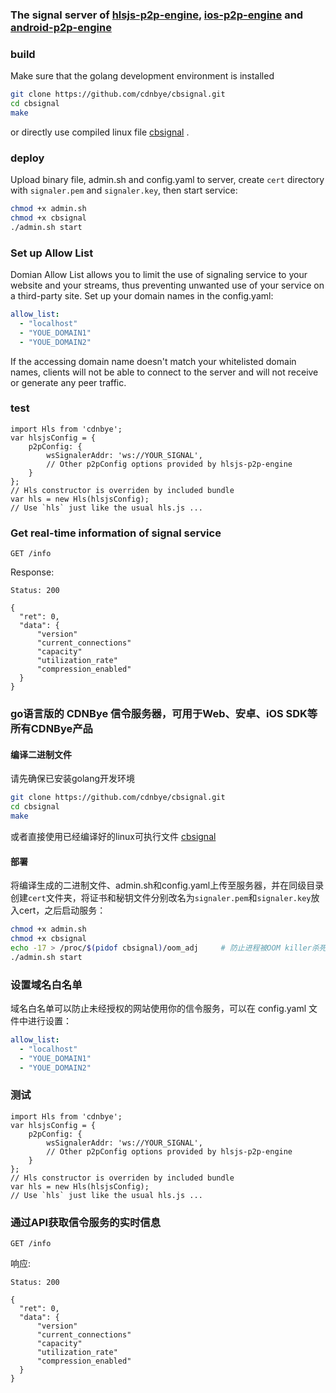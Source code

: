 ### The signal server of [hlsjs-p2p-engine](https://github.com/cdnbye/hlsjs-p2p-engine), [ios-p2p-engine](https://github.com/cdnbye/ios-p2p-engine) and [android-p2p-engine](https://github.com/cdnbye/android-p2p-engine)

### build
Make sure that the golang development environment is installed
```bash
git clone https://github.com/cdnbye/cbsignal.git
cd cbsignal
make
```
or directly use compiled linux file [cbsignal](https://github.com/cdnbye/cbsignal/releases) .

### deploy
Upload binary file, admin.sh and config.yaml to server, create `cert` directory with `signaler.pem` and `signaler.key`, then start service:
```bash
chmod +x admin.sh
chmod +x cbsignal
./admin.sh start
```

### Set up Allow List
Domian Allow List allows you to limit the use of signaling service to your website and your streams, thus preventing unwanted use of your service on a third-party site. Set up your domain names in the config.yaml:
```yaml
allow_list:
  - "localhost"
  - "YOUE_DOMAIN1"
  - "YOUE_DOMAIN2"
```
If the accessing domain name doesn't match your whitelisted domain names, clients will not be able to connect to the server and will not receive or generate any peer traffic.

### test
```
import Hls from 'cdnbye';
var hlsjsConfig = {
    p2pConfig: {
        wsSignalerAddr: 'ws://YOUR_SIGNAL',
        // Other p2pConfig options provided by hlsjs-p2p-engine
    }
};
// Hls constructor is overriden by included bundle
var hls = new Hls(hlsjsConfig);
// Use `hls` just like the usual hls.js ...
```

### Get real-time information of signal service
```
GET /info
```
Response:
```
Status: 200

{
  "ret": 0,
  "data": {
      "version"
      "current_connections"
      "capacity"
      "utilization_rate"
      "compression_enabled"
  }
}
```

### go语言版的 CDNBye 信令服务器，可用于Web、安卓、iOS SDK等所有CDNBye产品
#### 编译二进制文件
请先确保已安装golang开发环境
```bash
git clone https://github.com/cdnbye/cbsignal.git
cd cbsignal
make
```
或者直接使用已经编译好的linux可执行文件 [cbsignal](https://github.com/cdnbye/cbsignal/releases)

#### 部署
将编译生成的二进制文件、admin.sh和config.yaml上传至服务器，并在同级目录创建`cert`文件夹，将证书和秘钥文件分别改名为`signaler.pem`和`signaler.key`放入cert，之后启动服务：
```bash
chmod +x admin.sh
chmod +x cbsignal
echo -17 > /proc/$(pidof cbsignal)/oom_adj     # 防止进程被OOM killer杀死
./admin.sh start
```

### 设置域名白名单
域名白名单可以防止未经授权的网站使用你的信令服务，可以在 config.yaml 文件中进行设置：
```yaml
allow_list:
  - "localhost"
  - "YOUE_DOMAIN1"
  - "YOUE_DOMAIN2"
```

### 测试
```
import Hls from 'cdnbye';
var hlsjsConfig = {
    p2pConfig: {
        wsSignalerAddr: 'ws://YOUR_SIGNAL',
        // Other p2pConfig options provided by hlsjs-p2p-engine
    }
};
// Hls constructor is overriden by included bundle
var hls = new Hls(hlsjsConfig);
// Use `hls` just like the usual hls.js ...
```

### 通过API获取信令服务的实时信息
```
GET /info
```
响应:
```
Status: 200

{
  "ret": 0,
  "data": {
      "version"
      "current_connections"
      "capacity"
      "utilization_rate"
      "compression_enabled"
  }
}
```

<!--
### 配置建议
信令对内存和带宽要求比较高，大概每16GB内存可以容纳20万并发连接数。
-->


